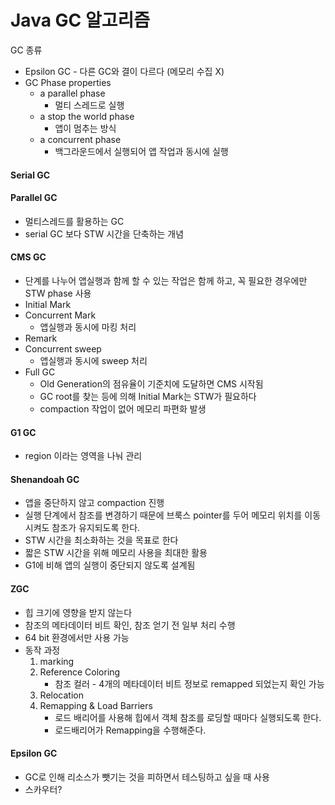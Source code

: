 # Java GC 알고리즘

GC 종류

* Epsilon GC - 다른 GC와 결이 다르다 (메모리 수집 X)
* GC Phase properties
  * a parallel phase
    * 멀티 스레드로 실행
  * a stop the world phase
    * 앱이 멈추는 방식
  * a concurrent phase
    * 백그라운드에서 실행되어 앱 작업과 동시에 실행

#### Serial GC

#### Parallel GC

* 멀티스레드를 활용하는 GC
* serial GC 보다 STW 시간을 단축하는 개념

#### CMS GC

* 단계를 나누어 앱실행과 함께 할 수 있는 작업은 함께 하고, 꼭 필요한 경우에만 STW phase 사용
* Initial Mark
* Concurrent Mark
  * 앱실행과 동시에 마킹 처리
* Remark
* Concurrent sweep
  * 앱실행과 동시에 sweep 처리
* Full GC
  * Old Generation의 점유율이 기준치에 도달하면 CMS 시작됨
  * GC root를 찾는 등에 의해 Initial Mark는 STW가 필요하다
  * compaction 작업이 없어 메모리 파편화 발생

#### G1 GC

* region 이라는 영역을 나눠 관리

#### Shenandoah GC

* 앱을 중단하지 않고 compaction 진행
* 실행 단계에서 참조를 변경하기 때문에 브룩스 pointer를 두어 메모리 위치를 이동시켜도 참조가 유지되도록 한다.
* STW 시간을 최소화하는 것을 목표로 한다
* 짧은 STW 시간을 위해 메모리 사용을 최대한 활용
* G1에 비해 앱의 실행이 중단되지 않도록 설계됨

#### ZGC

* 힙 크기에 영향을 받지 않는다
* 참조의 메타데이터 비트 확인, 참조 얻기 전 일부 처리 수행
* 64 bit 환경에서만 사용 가능
* 동작 과정
  1. marking
  2. Reference Coloring
     * 참조 컬러 - 4개의 메타데이터 비트 정보로 remapped 되었는지 확인 가능
  3. Relocation
  4. Remapping & Load Barriers
     * 로드 배리어를 사용해 힙에서 객체 참조를 로딩할 때마다 실행되도록 한다.
     * 로드배리어가 Remapping을 수행해준다.

#### Epsilon GC

* GC로 인해 리소스가 뺏기는 것을 피하면서 테스팅하고 싶을 때 사용
* 스카우터?
